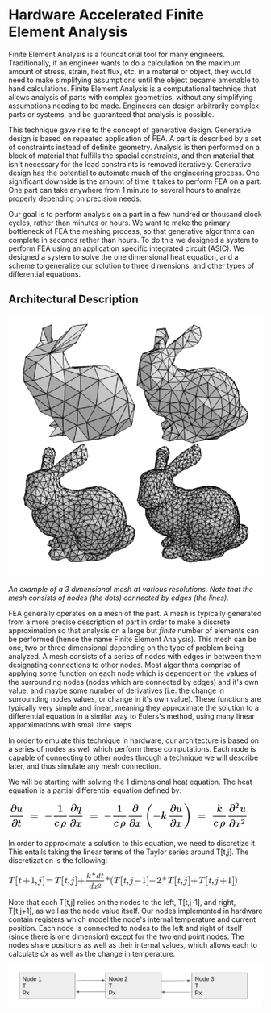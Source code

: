 # Hardware Accelerated Finite Element Analysis

Finite Element Analysis is a foundational tool for many engineers. Traditionally, if an engineer wants to do a calculation on the maximum amount of stress, strain, heat flux, etc. in a material or object, they would need to make simplifying assumptions until the object became amenable to hand calculations. Finite Element Analysis is a computational techniqe that allows analysis of parts with complex geometries, without any simplifying assumptions needing to be made. Engineers can design arbitrarily complex parts or systems, and be guaranteed that analysis is possible. 

This technique gave rise to the concept of generative design. Generative design is based on repeated application of FEA. A part is described by a set of constraints instead of definite geometry. Analysis is then performed on a block of material that fulfills the spacial constraints, and then material that isn't necessary for the load constraints is removed iteratively. Generative design has the potential to automate much of the engineering process. One significant downside is the amount of time it takes to perform FEA on a part. One part can take anywhere from 1 minute to several hours to analyze properly depending on precision needs.

Our goal is to perform analysis on a part in a few hundred or thousand clock cycles, rather than minutes or hours. We want to make the primary bottleneck of FEA the meshing process, so that generative algorithms can complete in seconds rather than hours. To do this we designed a system to perform FEA using an application specific integrated circuit (ASIC). We designed a system to solve the one dimensional heat equation, and a scheme to generalize our solution to three dimensions, and other types of differential equations. 

## Architectural Description

![Mesh](Media/meshExample.png)

*An example of a 3 dimensional mesh at various resolutions. Note that the mesh consists of nodes (the dots) connected by edges (the lines).*

FEA generally operates on a mesh of the part. A mesh is typically generated from a more precise description of part in order to make a discrete approximation so that analysis on a large but *finite* number of elements can be performed (hence the name Finite Element Analysis). This mesh can be one, two or three dimensional depending on the type of problem being analyzed. A mesh consists of a series of nodes with edges in between them designating connections to other nodes. Most algorithms comprise of applying some function on each node which is dependent on the values of the surrounding nodes (nodes which are connected by edges) and it's own value, and maybe some number of derivatives (i.e. the change in surrounding nodes values, or change in it's own value). These functions are typically very simple and linear, meaning they approximate the solution to a differential equation in a similar way to Eulers's method, using many linear approximations with small time steps.

In order to emulate this technique in hardware, our architecture is based on a series of nodes as well which perform these computations. Each node is capable of connecting to other nodes through a technique we will describe later, and thus simulate any mesh connection. 

We will be starting with solving the 1 dimensional heat equation. The heat equation is a partial differential equation defined by:

![Heat Equation 1 Dimensional](Media/heatEqn1D.png)

In order to approximate a solution to this equation, we need to discretize it. This entails taking the linear terms of the Taylor series around T[t,j]. The discretization is the following:

![Discrete Heat Equation 1 Dimensional](Media/discreteHeatEqn1D.png)

Note that each T[t,j] relies on the nodes to the left, T[t,j-1], and right, T[t,j+1], as well as the node value itself. Our nodes implemented in hardware contain registers which model the node's internal temperature and current position. Each node is connected to nodes to the left and right of itself (since there is one dimension) except for the two end point nodes. The nodes share positions as well as their internal values, which allows each to calculate *dx* as well as the change in temperature. 

![Node Architecture](Media/nodesLinear.png)
